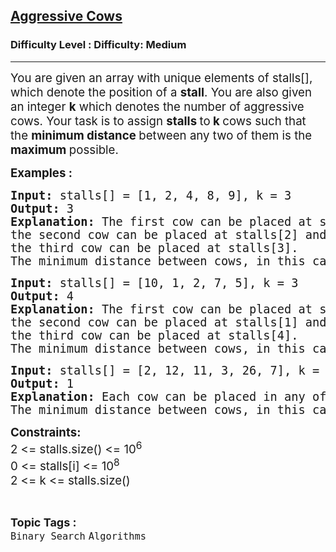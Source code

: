 <h2><a href="https://www.geeksforgeeks.org/problems/aggressive-cows/0?">Aggressive Cows</a></h2><h3>Difficulty Level : Difficulty: Medium</h3><hr><div class="problems_problem_content__Xm_eO"><p><span style="font-size: 14pt;">You are given an array with unique elements of stalls[],<strong> </strong>which denote the position of a <strong>stall</strong>. You are also given an integer <strong>k</strong> which denotes the number of aggressive cows. Your task is to assign <strong>stalls </strong>to<strong> k </strong>cows such that the <strong>minimum distance </strong>between any two of them is the<strong> maximum </strong>possible.</span></p>
<p><span style="font-size: 14pt;"><strong>Examples :</strong></span></p>
<pre><span style="font-size: 14pt;"><strong>Input: </strong>stalls[] = [1, 2, 4, 8, 9], k = 3
<strong>Output: </strong>3
<strong>Explanation: </strong>The first cow can be placed at stalls[0], <br>the second cow can be placed at stalls[2] and 
the third cow can be placed at stalls[3]. 
The minimum distance between cows, in this case, is 3, which also is the largest among all possible ways.
</span></pre>
<pre><span style="font-size: 14pt;"><strong>Input: </strong>stalls[] = [10, 1, 2, 7, 5], k = 3
<strong>Output: </strong>4
<strong>Explanation: </strong>The first cow can be placed at stalls[0],
the second cow can be placed at stalls[1] and
the third cow can be placed at stalls[4].
The minimum distance between cows, in this case, is 4, which also is the largest among all possible ways.</span></pre>
<pre><span style="font-size: 14pt;"><strong>Input: </strong>stalls[] = [2, 12, 11, 3, 26, 7], k = 5
<strong>Output: </strong>1
<strong>Explanation: </strong>Each cow can be placed in any of the stalls, as the no. of stalls are exactly equal to the number of cows.
The minimum distance between cows, in this case, is 1, which also is the largest among all possible ways.</span></pre>
<p><span style="font-size: 14pt;"><strong>Constraints:</strong></span><br><span style="font-size: 14pt;">2 &lt;= stalls.size() &lt;= 10<sup>6</sup><br></span><span style="font-size: 18.6667px;">0 &lt;= stalls[i] &lt;= 10<sup>8</sup></span><br><span style="font-size: 14pt;">2 &lt;= k &lt;= </span><span style="font-size: 18.6667px;">stalls.size()</span></p></div><br><p><span style=font-size:18px><strong>Topic Tags : </strong><br><code>Binary Search</code>&nbsp;<code>Algorithms</code>&nbsp;